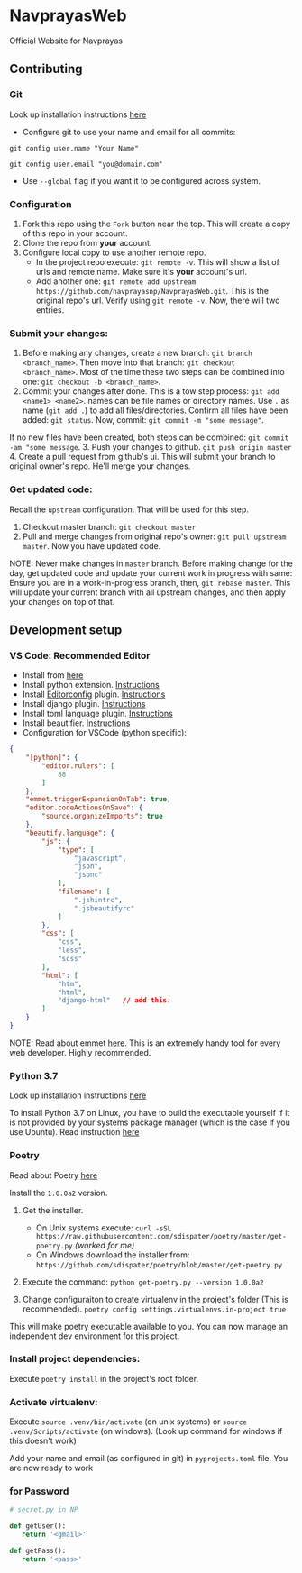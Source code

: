 # NavprayasWeb
Official Website for Navprayas

 ## Contributing

 ### Git
Look up installation instructions [here](https://git-scm.com/downloads)

 - Configure git to use your name and email for all commits:

 `git config user.name "Your Name"`

 `git config user.email "you@domain.com"`

 - Use `--global` flag if you want it to be configured across system.

 ### Configuration

 1. Fork this repo using the `Fork` button near the top. This will create a copy of this repo in your account.
2. Clone the repo from **your** account.
3. Configure local copy to use another remote repo.
    - In the project repo execute: `git remote -v`. This will show a list of urls and remote name. Make sure it's **your** account's url.
    - Add another one: `git remote add upstream https://github.com/navprayasnp/NavprayasWeb.git`. This is the original repo's url. Verify using `git remote -v`. Now, there will two entries.

 ### Submit your changes:
1. Before making any changes, create a new branch: `git branch <branch_name>`. Then move into that branch: `git checkout <branch_name>`. Most of the time these two steps can be combined into one: `git checkout -b <branch_name>`.
2. Commit your changes after done. This is a tow step process: `git add <name1> <name2>`. names can be file names or directory names. Use `.` as name (`git add .`) to add all files/directories. Confirm all files have been added: `git status`. Now, commit: `git commit -m "some message"`.

 If no new files have been created, both steps can be combined: `git commit -am "some message`.
3. Push your changes to github. `git push origin master`
4. Create a pull request from github's ui. This will submit your branch to original owner's repo. He'll merge your changes.

 ### Get updated code:
Recall the `upstream` configuration. That will be used for this step.
1. Checkout master branch: `git checkout master`
2. Pull and merge changes from original repo's owner: `git pull upstream master`. Now you have updated code.

 NOTE: Never make changes in `master` branch. Before making change for the day, get updated code and update your current work in progress with same: Ensure you are in a work-in-progress branch, then, `git rebase master`. This will update your current branch with all upstream changes, and then apply your changes on top of that.

 ## Development setup

 ### VS Code: Recommended Editor

 - Install from [here](https://code.visualstudio.com/)
- Install python extension. [Instructions](https://marketplace.visualstudio.com/itemdetails?itemName=ms-python.python)
- Install [Editorconfig](https://editorconfig.org/) plugin. [Instructions](https://marketplace.visualstudio.com/itemdetails?itemName=EditorConfig.EditorConfig)
- Install django plugin. [Instructions](https://marketplace.visualstudio.com/itemdetails?itemName=batisteo.vscode-django)
- Install toml language plugin. [Instructions](https://marketplace.visualstudio.com/itemdetails?itemName=bungcip.better-toml)
- Install beautifier. [Instructions](https://marketplace.visualstudio.com/itemdetails?itemName=HookyQR.beautify)
- Configuration for VSCode (python specific):
```json
{
    "[python]": {
        "editor.rulers": [
            88
        ]
    },
    "emmet.triggerExpansionOnTab": true,
    "editor.codeActionsOnSave": {
        "source.organizeImports": true
    },
    "beautify.language": {
        "js": {
            "type": [
                "javascript",
                "json",
                "jsonc"
            ],
            "filename": [
                ".jshintrc",
                ".jsbeautifyrc"
            ]
        },
        "css": [
            "css",
            "less",
            "scss"
        ],
        "html": [
            "htm",
            "html",
            "django-html"   // add this.
        ]
    }
}
 ```

 NOTE: Read about emmet [here](https://emmet.io/). This is an extremely handy tool for every web developer. Highly recommended.

 ### Python 3.7
Look up installation instructions [here](https://www.python.org/downloads/)

 To install Python 3.7 on Linux, you have to build the executable yourself if it is not provided by your systems package manager (which is the case if you use Ubuntu).
Read instruction [here](https://linuxize.com/post/how-to-install-python-3-7-on-ubuntu-18-04/#installing-python-3-7-on-ubuntu-from-source)

 ### Poetry
Read about Poetry [here](https://poetry.eustace.io/docs/)

 Install the `1.0.0a2` version.

 1. Get the installer.
    - On Unix systems execute: `curl -sSL https://raw.githubusercontent.com/sdispater/poetry/master/get-poetry.py` 
    *(worked for me)*
    - On Windows download the installer from: `https://github.com/sdispater/poetry/blob/master/get-poetry.py`

 2. Execute the command: `python get-poetry.py --version 1.0.0a2`

 3. Change configuraiton to create virtualenv in the project's folder (This is recommended).
    `poetry config settings.virtualenvs.in-project true`

 This will make poetry executable available to you. You can now manage an independent dev environment for this project.

 ### Install project dependencies:
Execute `poetry install` in the project's root folder.

 ### Activate virtualenv:
Execute `source .venv/bin/activate` (on unix systems) or `source .venv/Scripts/activate` (on windows). (Look up command for windows if this doesn't work)


 Add your name and email (as configured in git) in `pyprojects.toml` file. You are now ready to work

 ### for Password
 ```py
 # secret.py in NP

 def getUser():
    return '<gmail>'

def getPass():
    return '<pass>'
 ```